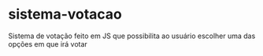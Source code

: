 # sistema-votacao
Sistema de votação feito em JS que possibilita ao usuário escolher uma das opções em que irá votar
